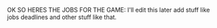 OK SO HERES THE JOBS FOR THE GAME:
I'll edit this later
add stuff like jobs deadlines and other stuff like that.
